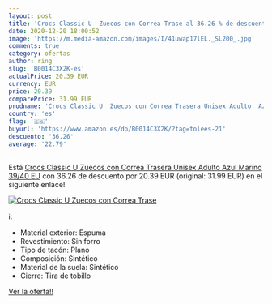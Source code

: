 ```yaml
---
layout: post
title: 'Crocs Classic U  Zuecos con Correa Trase al 36.26 % de descuento'
date: 2020-12-20 18:00:52
image: 'https://m.media-amazon.com/images/I/41uwap17lEL._SL200_.jpg'
comments: true
category: ofertas
author: ring
slug: 'B0014C3X2K-es'
actualPrice: 20.39 EUR
currency: EUR
price: 20.39
comparePrice: 31.99 EUR
prodname: 'Crocs Classic U  Zuecos con Correa Trasera Unisex Adulto  Azul Marino  39/40 EU'
country: 'es'
flag: '🇪🇸'
buyurl: 'https://www.amazon.es/dp/B0014C3X2K/?tag=tolees-21'
descuento: '36.26'
average: '22.79'
---
```


Está [Crocs Classic U  Zuecos con Correa Trasera Unisex Adulto  Azul Marino  39/40 EU](https://www.amazon.es/dp/B0014C3X2K/?tag=tolees-21) con 36.26 de descuento por 20.39 EUR (original: 31.99 EUR) en el siguiente enlace!

[![Crocs Classic U  Zuecos con Correa Trase](https://m.media-amazon.com/images/I/41uwap17lEL._SL200_.jpg)](https://www.amazon.es/dp/B0014C3X2K/?tag=tolees-21)

ℹ️:

- Material exterior: Espuma
- Revestimiento: Sin forro
- Tipo de tacón: Plano
- Composición: Sintético
- Material de la suela: Sintético
- Cierre: Tira de tobillo

[Ver la oferta!!](https://www.amazon.es/dp/B0014C3X2K/?tag=tolees-21)
